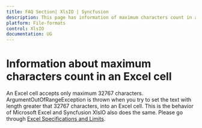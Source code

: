 ```yaml
---
title: FAQ Section| XlsIO | Syncfusion
description: This page has information of maximum characters count in an Excel cell in Syncfusion .NET Excel library (XlsIO).
platform: File-formats
control: XlsIO
documentation: UG
---
```


# Information about maximum characters count in an Excel cell

An Excel cell accepts only maximum 32767 characters. ArgumentOutOfRangeException is thrown when you try to set the text with length greater that 32767 characters, into an Excel cell. This is the behavior of Microsoft Excel and Syncfusion XlsIO also does the same. Please go through [Excel Specifications and Limits](https://support.microsoft.com/en-us/office/excel-specifications-and-limits-1672b34d-7043-467e-8e27-269d656771c3).
